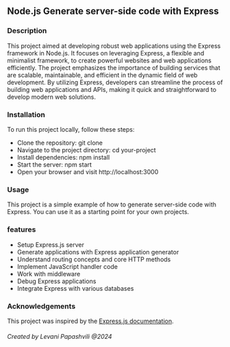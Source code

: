 ## Node.js Generate server-side code with Express

### Description

This project aimed at developing robust web applications using the Express framework in Node.js. It focuses on leveraging Express, a flexible and minimalist framework, to create powerful websites and web applications efficiently. The project emphasizes the importance of building services that are scalable, maintainable, and efficient in the dynamic field of web development. By utilizing Express, developers can streamline the process of building web applications and APIs, making it quick and straightforward to develop modern web solutions.

### Installation

To run this project locally, follow these steps:

- Clone the repository: git clone
- Navigate to the project directory: cd your-project
- Install dependencies: npm install
- Start the server: npm start
- Open your browser and visit http://localhost:3000

### Usage

This project is a simple example of how to generate server-side code with Express. You can use it as a starting point for your own projects.

### features

- Setup Express.js server
- Generate applications with Express application generator
- Understand routing concepts and core HTTP methods
- Implement JavaScript handler code
- Work with middleware
- Debug Express applications
- Integrate Express with various databases

### Acknowledgements

This project was inspired by the [Express.js documentation](https://expressjs.com/).

###### Created by Levani Papashvili @2024
